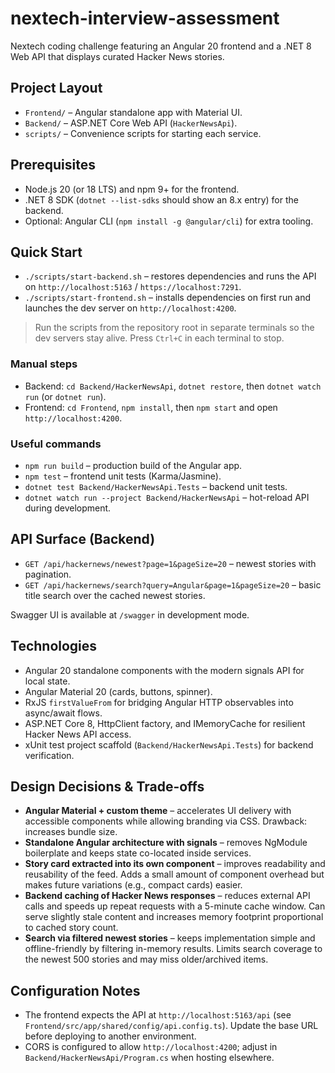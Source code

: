 # nextech-interview-assessment

Nextech coding challenge featuring an Angular 20 frontend and a .NET 8 Web API that displays curated Hacker News stories.

## Project Layout

- `Frontend/` – Angular standalone app with Material UI.
- `Backend/` – ASP.NET Core Web API (`HackerNewsApi`).
- `scripts/` – Convenience scripts for starting each service.

## Prerequisites

- Node.js 20 (or 18 LTS) and npm 9+ for the frontend.
- .NET 8 SDK (`dotnet --list-sdks` should show an 8.x entry) for the backend.
- Optional: Angular CLI (`npm install -g @angular/cli`) for extra tooling.

## Quick Start

- `./scripts/start-backend.sh` – restores dependencies and runs the API on `http://localhost:5163` / `https://localhost:7291`.
- `./scripts/start-frontend.sh` – installs dependencies on first run and launches the dev server on `http://localhost:4200`.

> Run the scripts from the repository root in separate terminals so the dev servers stay alive. Press `Ctrl+C` in each terminal to stop.

### Manual steps

- Backend: `cd Backend/HackerNewsApi`, `dotnet restore`, then `dotnet watch run` (or `dotnet run`).
- Frontend: `cd Frontend`, `npm install`, then `npm start` and open `http://localhost:4200`.

### Useful commands

- `npm run build` – production build of the Angular app.
- `npm test` – frontend unit tests (Karma/Jasmine).
- `dotnet test Backend/HackerNewsApi.Tests` – backend unit tests.
- `dotnet watch run --project Backend/HackerNewsApi` – hot-reload API during development.

## API Surface (Backend)

- `GET /api/hackernews/newest?page=1&pageSize=20` – newest stories with pagination.
- `GET /api/hackernews/search?query=Angular&page=1&pageSize=20` – basic title search over the cached newest stories.

Swagger UI is available at `/swagger` in development mode.

## Technologies

- Angular 20 standalone components with the modern signals API for local state.
- Angular Material 20 (cards, buttons, spinner).
- RxJS `firstValueFrom` for bridging Angular HTTP observables into async/await flows.
- ASP.NET Core 8, HttpClient factory, and IMemoryCache for resilient Hacker News API access.
- xUnit test project scaffold (`Backend/HackerNewsApi.Tests`) for backend verification.

## Design Decisions & Trade-offs

- **Angular Material + custom theme** – accelerates UI delivery with accessible components while allowing branding via CSS. Drawback: increases bundle size.
- **Standalone Angular architecture with signals** – removes NgModule boilerplate and keeps state co-located inside services.
- **Story card extracted into its own component** – improves readability and reusability of the feed. Adds a small amount of component overhead but makes future variations (e.g., compact cards) easier.
- **Backend caching of Hacker News responses** – reduces external API calls and speeds up repeat requests with a 5-minute cache window. Can serve slightly stale content and increases memory footprint proportional to cached story count.
- **Search via filtered newest stories** – keeps implementation simple and offline-friendly by filtering in-memory results. Limits search coverage to the newest 500 stories and may miss older/archived items.

## Configuration Notes

- The frontend expects the API at `http://localhost:5163/api` (see `Frontend/src/app/shared/config/api.config.ts`). Update the base URL before deploying to another environment.
- CORS is configured to allow `http://localhost:4200`; adjust in `Backend/HackerNewsApi/Program.cs` when hosting elsewhere.
